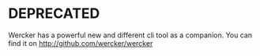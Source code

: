 # DEPRECATED #

Wercker has a powerful new and different cli tool as a companion. You can find it on http://github.com/wercker/wercker
